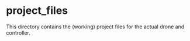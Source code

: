 # project_files
This directory contains the (working) project files for the actual drone and controller.
